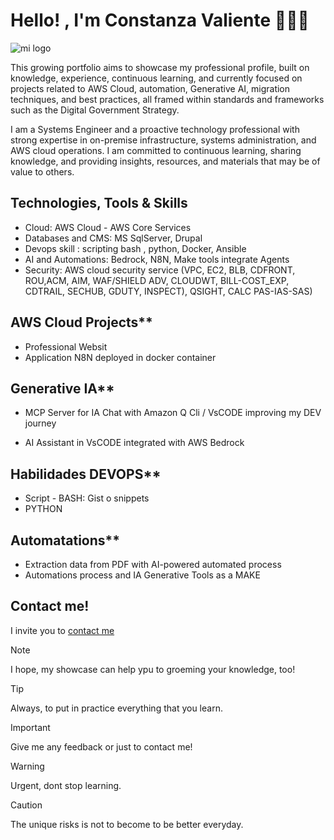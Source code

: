 # Hello! , I'm **Constanza Valiente**  👩🏻‍💻

![mi logo]( https://ocvpprofessional.cloud/wp-content/uploads/2025/07/Mysite.png)

This growing portfolio aims to showcase my professional profile, built on knowledge, experience, continuous learning, and currently focused on projects related to AWS Cloud, automation, Generative AI, migration techniques, and best practices, all framed within standards and frameworks such as the Digital Government Strategy.

I am a Systems Engineer and a proactive technology professional with strong expertise in on-premise infrastructure, systems administration, and AWS cloud operations. I am committed to continuous learning, sharing knowledge, and providing insights, resources, and materials that may be of value to others.

## **Technologies, Tools & Skills**

-	Cloud: AWS Cloud - AWS Core Services
-	Databases and CMS: MS SqlServer, Drupal
-	Devops skill : scripting bash , python, Docker, Ansible
-	AI and Automations: Bedrock, N8N, Make tools integrate Agents
-	Security: AWS cloud security service (VPC, EC2, BLB, CDFRONT, ROU,ACM, AIM, WAF/SHIELD ADV, CLOUDWT, BILL-COST_EXP, CDTRAIL, SECHUB, GDUTY, INSPECT), QSIGHT, CALC PAS-IAS-SAS)

## AWS Cloud Projects**

-	Professional Websit
-	Application N8N deployed in docker container

## Generative IA**

-	MCP Server for IA Chat with Amazon Q Cli / VsCODE improving my DEV journey

- AI Assistant in VsCODE integrated with AWS Bedrock

## Habilidades DEVOPS**

-	Script - BASH: Gist o snippets
-	PYTHON

## Automatations**

- Extraction data from PDF with AI-powered automated process
- Automations process and IA Generative Tools as a MAKE
  
## Contact me!

I invite you to [contact me](https://ocvpprofessional.cloud)

> [!NOTE]
> I hope, my showcase can help ypu to groeming your knowledge, too!

> [!TIP]
> Always, to put in practice everything that you learn.

> [!IMPORTANT]
> Give me any feedback or just to contact me!

> [!WARNING]
> Urgent, dont stop learning.

> [!CAUTION]
> The unique risks is not to become to be better everyday.



